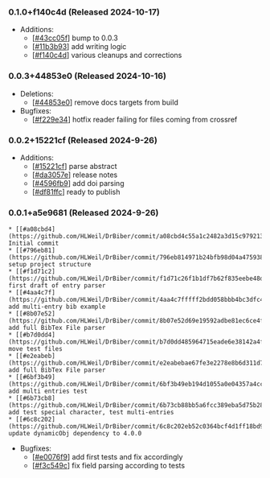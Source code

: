 ### 0.1.0+f140c4d (Released 2024-10-17)
* Additions:
    * [[#43cc05f](https://github.com/HLWeil/DrBiber/commit/43cc05ffcc6a287fc71afc56273ae1eb78a65209)] bump to 0.0.3
    * [[#11b3b93](https://github.com/HLWeil/DrBiber/commit/11b3b93f9d87db2aad3a5f35ff0532dcf86ae33a)] add writing logic
    * [[#f140c4d](https://github.com/HLWeil/DrBiber/commit/f140c4d966bf2eb64951fd70d9eac843e536422b)] various cleanups and corrections

### 0.0.3+44853e0 (Released 2024-10-16)
* Deletions:
    * [[#44853e0](https://github.com/HLWeil/DrBiber/commit/44853e0466c882058c1ae89174e3d4679e1bb1d7)] remove docs targets from build
* Bugfixes:
    * [[#f229e34](https://github.com/HLWeil/DrBiber/commit/f229e341dbf963b7f08802b19712ecebbc8fdded)] hotfix reader failing for files coming from crossref

### 0.0.2+15221cf (Released 2024-9-26)
* Additions:
    * [[#15221cf](https://github.com/HLWeil/DrBiber/commit/15221cf285af3eb4ec002fa805039fc53262b5b5)] parse abstract
    * [[#da3057e](https://github.com/HLWeil/DrBiber/commit/da3057ef98ae1da9ba2c5a3c822942dc2f4a23dc)] release notes
    * [[#4596fb9](https://github.com/HLWeil/DrBiber/commit/4596fb9acb5c8ad89274e28c5775364473dabca5)] add doi parsing
    * [[#df81ffc](https://github.com/HLWeil/DrBiber/commit/df81ffc969ff06d52954890699e553268797ea42)] ready to publish

### 0.0.1+a5e9681 (Released 2024-9-26)
    * [[#a08cbd4](https://github.com/HLWeil/DrBiber/commit/a08cbd4c55a1c2482a3d15c979213d46f6a0c792)] Initial commit
    * [[#796eb81](https://github.com/HLWeil/DrBiber/commit/796eb814971b24bfb98d04a475938a9ed223050b)] setup project structure
    * [[#f1d71c2](https://github.com/HLWeil/DrBiber/commit/f1d71c26f1b1df7b62f835eebe48d54bb49daa9f)] first draft of entry parser
    * [[#4aa4c7f](https://github.com/HLWeil/DrBiber/commit/4aa4c7fffff2bdd058bbb4bc3dfc488a3dde5ced)] add multi-entry bib example
    * [[#8b07e52](https://github.com/HLWeil/DrBiber/commit/8b07e52d69e19592adbe81ec6ce4f27427469c39)] add full BibTex File parser
    * [[#b7d0dd4](https://github.com/HLWeil/DrBiber/commit/b7d0dd485964715eade6e38142a4f045393d6e3d)] move test files
    * [[#e2eabeb](https://github.com/HLWeil/DrBiber/commit/e2eabebae67fe3e2278e8b6d311d71f7c10f4a3b)] add full BibTex File parser
    * [[#6bf3b49](https://github.com/HLWeil/DrBiber/commit/6bf3b49eb194d1055a0e04357a4cce941c064c2d)] add multi entries test
    * [[#6b73cb8](https://github.com/HLWeil/DrBiber/commit/6b73cb88bb5a6fcc389eba5d75b28475693e40b7)] add test special character, test multi-entries
    * [[#6c8c202](https://github.com/HLWeil/DrBiber/commit/6c8c202eb52c0364bcf4d1ff18bd9870e910909e)] update dynamicObj dependency to 4.0.0
* Bugfixes:
    * [[#e0076f9](https://github.com/HLWeil/DrBiber/commit/e0076f995ec16da5b081cedccf6b5e794c3fe1c8)] add first tests and fix accordingly
    * [[#f3c549c](https://github.com/HLWeil/DrBiber/commit/f3c549c65cd090cfe207552eb062b7aac814d50b)] fix field parsing according to tests

